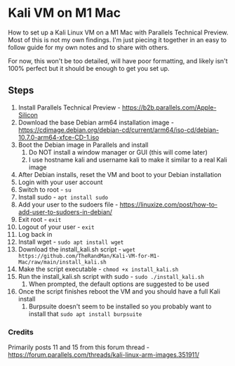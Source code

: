 # Kali VM on M1 Mac
How to set up a Kali Linux VM on a M1 Mac with Parallels Technical Preview. Most of this is not my own findings. I'm just piecing it together in an easy to follow guide for my own notes and to share with others.

For now, this won't be too detailed, will have poor formatting, and likely isn't 100% perfect but it should be enough to get you set up.

## Steps

1. Install Parallels Technical Preview - https://b2b.parallels.com/Apple-Silicon
1. Download the base Debian arm64 installation image - https://cdimage.debian.org/debian-cd/current/arm64/iso-cd/debian-10.7.0-arm64-xfce-CD-1.iso
1. Boot the Debian image in Parallels and install
    1. Do NOT install a window manager or GUI (this will come later)
    1. I use hostname kali and username kali to make it similar to a real Kali image
1. After Debian installs, reset the VM and boot to your Debian installation
1. Login with your user account
1. Switch to root - `su`
1. Install sudo - `apt install sudo`
1. Add your user to the sudoers file - https://linuxize.com/post/how-to-add-user-to-sudoers-in-debian/
1. Exit root - `exit`
1. Logout of your user - `exit`
1. Log back in
1. Install wget - `sudo apt install wget`
1. Download the install_kali.sh script - `wget https://github.com/TheRandMan/Kali-VM-for-M1-Mac/raw/main/install_kali.sh`
1. Make the script executable - `chmod +x install_kali.sh`
1. Run the install_kali.sh script with sudo - `sudo ./install_kali.sh`
    1. When prompted, the default options are suggested to be used
1. Once the script finishes reboot the VM and you should have a full Kali install
    1. Burpsuite doesn't seem to be installed so you probably want to install that `sudo apt install burpsuite`



### Credits
Primarily posts 11 and 15 from this forum thread - https://forum.parallels.com/threads/kali-linux-arm-images.351911/
